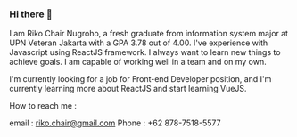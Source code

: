 ### Hi there 👋

I am Riko Chair Nugroho, a fresh graduate from information system major at UPN Veteran Jakarta with a GPA 3.78 out of 4.00.
I've experience with Javascript using ReactJS framework. I always want to learn new things to achieve goals. I am capable of working well in a team and on my own.

I'm currently looking for a job for Front-end Developer position, and I'm currently learning more about ReactJS and start learning VueJS.

How to reach me :

email : riko.chair@gmail.com
Phone : +62 878-7518-5577



<!--

Here are some ideas to get you started:

- 🔭 I’m currently working on ...
- 🌱 I’m currently learning ...
- 👯 I’m looking to collaborate on ...
- 🤔 I’m looking for help with ...
- 💬 Ask me about ...
- 📫 How to reach me: ...
- 😄 Pronouns: ...
- ⚡ Fun fact: ...
-->
